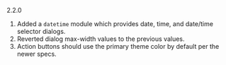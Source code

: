 2.2.0

1. Added a `datetime` module which provides date, time, and date/time selector dialogs.
2. Reverted dialog max-width values to the previous values.
3. Action buttons should use the primary theme color by default per the newer specs.